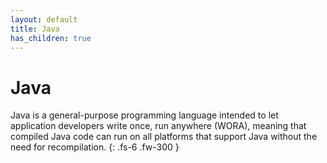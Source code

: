 ```yaml
---
layout: default
title: Java
has_children: true
---
```


# Java

Java is a general-purpose programming language intended to let application developers write once, run anywhere (WORA), meaning that compiled Java code can run on all platforms that support Java without the need for recompilation.
{: .fs-6 .fw-300 }
